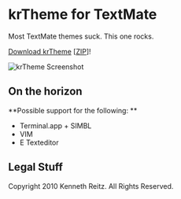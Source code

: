 krTheme for TextMate
====================

Most TextMate themes suck. This one rocks.

[Download krTheme](http://github.com/kennethreitz/krTheme.tmTheme/raw/master/krTheme.tmTheme) [[ZIP](http://github.com/kennethreitz/krTheme.tmTheme/zipball/master)]!

![krTheme Screenshot](http://github.com/kennethreitz/krTheme.tmTheme/raw/master/screenshot.png)

On the horizon
--------------

**Possible support for the following: **

* Terminal.app + SIMBL
* VIM
* E Texteditor

Legal Stuff
-----------

Copyright 2010 Kenneth Reitz. All Rights Reserved. 	